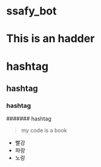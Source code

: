 # ssafy_bot

This is an hadder
====================

# hashtag
## hashtag
### hashtag
####### hashtag


> my code is a book

* 빨강
* 파랑
* 노랑
  

